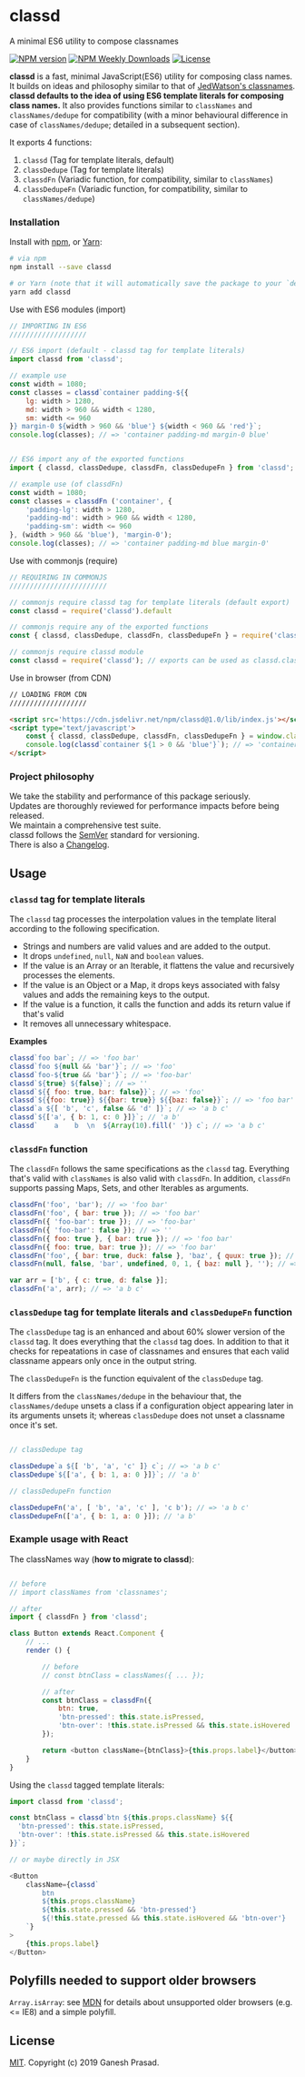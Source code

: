 # classd
A minimal ES6 utility to compose classnames

[![NPM version](https://badgen.net/npm/v/classd)](https://www.npmjs.com/package/classd)
[![NPM Weekly Downloads](https://badgen.net/npm/dw/classd)](https://www.npmjs.com/package/classd)
[![License](https://badgen.net/npm/license/classd)](https://www.npmjs.com/package/classd)

**classd** is a fast, minimal JavaScript(ES6) utility for composing class names. 
It builds on ideas and philosophy similar to that of [JedWatson's classnames](https://github.com/JedWatson/classnames). 
**classd defaults to the idea of using ES6 template literals for composing class names.** 
It also provides functions similar to `classNames` and `classNames/dedupe` for
compatibility (with a minor behavioural difference in case of `classNames/dedupe`; 
detailed in a subsequent section).

It exports 4 functions:

1. `classd` (Tag for template literals, default)
2. `classDedupe` (Tag for template literals)
3. `classdFn` (Variadic function, for compatibility, similar to `classNames`)
4. `classDedupeFn` (Variadic function, for compatibility, similar to `classNames/dedupe`)

### Installation

Install with [npm](https://www.npmjs.com/), or [Yarn](https://yarnpkg.com/):

```bash
# via npm
npm install --save classd

# or Yarn (note that it will automatically save the package to your `dependencies` in `package.json`)
yarn add classd
```

Use with ES6 modules (import)

```js
// IMPORTING IN ES6
///////////////////

// ES6 import (default - classd tag for template literals)
import classd from 'classd';

// example use
const width = 1080;
const classes = classd`container padding-${{
    lg: width > 1280, 
    md: width > 960 && width < 1280,
    sm: width <= 960
}} margin-0 ${width > 960 && 'blue'} ${width < 960 && 'red'}`;
console.log(classes); // => 'container padding-md margin-0 blue'


// ES6 import any of the exported functions
import { classd, classDedupe, classdFn, classDedupeFn } from 'classd';

// example use (of classdFn)
const width = 1080;
const classes = classdFn ('container', {
    'padding-lg': width > 1280, 
    'padding-md': width > 960 && width < 1280,
    'padding-sm': width <= 960
}, (width > 960 && 'blue'), 'margin-0');
console.log(classes); // => 'container padding-md blue margin-0'
```


Use with commonjs (require) 

```js
// REQUIRING IN COMMONJS
////////////////////////

// commonjs require classd tag for template literals (default export)
const classd = require('classd').default

// commonjs require any of the exported functions
const { classd, classDedupe, classdFn, classDedupeFn } = require('classd');

// commonjs require classd module
const classd = require('classd'); // exports can be used as classd.classd, classd.classDedupe etc
```


Use in browser (from CDN)

```html
// LOADING FROM CDN
///////////////////

<script src='https://cdn.jsdelivr.net/npm/classd@1.0/lib/index.js'></script>
<script type='text/javascript'>
    const { classd, classDedupe, classdFn, classDedupeFn } = window.classd;
    console.log(classd`container ${1 > 0 && 'blue'}`); // => 'container blue'
</script>
```

### Project philosophy

We take the stability and performance of this package seriously.  
Updates are thoroughly reviewed for performance impacts before being released.  
We maintain a comprehensive test suite.  
classd follows the [SemVer](https://semver.org/) standard for versioning.  
There is also a [Changelog](https://github.com/GnsP/classd/blob/master/CHANGELOG.md).


## Usage

### `classd` tag for template literals

The `classd` tag processes the interpolation values in the template literal according to the following specification.

+ Strings and numbers are valid values and are added to the output.
+ It drops `undefined`, `null`, `NaN` and `boolean` values.
+ If the value is an Array or an Iterable, it flattens the value and recursively processes the elements.
+ If the value is an Object or a Map, it drops keys associated with falsy values and adds the remaining keys to the output.
+ If the value is a function, it calls the function and adds its return value if that's valid
+ It removes all unnecessary whitespace.

**Examples**

```js
classd`foo bar`; // => 'foo bar'
classd`foo ${null && 'bar'}`; // => 'foo'
classd`foo-${true && 'bar'}`; // => 'foo-bar'
classd`${true} ${false}`; // => ''
classd`${{ foo: true, bar: false}}`; // => 'foo'
classd`${{foo: true}} ${{bar: true}} ${{baz: false}}`; // => 'foo bar'
classd`a ${[ 'b', 'c', false && 'd' ]}`; // => 'a b c'
classd`${['a', { b: 1, c: 0 }]}`; // 'a b'
classd`    a    b  \n  ${Array(10).fill(' ')} c`; // => 'a b c'
```

### `classdFn` function

The `classdFn` follows the same specifications as the `classd` tag. Everything that's valid with
`classNames` is also valid with `classdFn`. In addition, `classdFn` supports passing Maps, Sets,
and other Iterables as arguments.

```js
classdFn('foo', 'bar'); // => 'foo bar'
classdFn('foo', { bar: true }); // => 'foo bar'
classdFn({ 'foo-bar': true }); // => 'foo-bar'
classdFn({ 'foo-bar': false }); // => ''
classdFn({ foo: true }, { bar: true }); // => 'foo bar'
classdFn({ foo: true, bar: true }); // => 'foo bar'
classdFn('foo', { bar: true, duck: false }, 'baz', { quux: true }); // => 'foo bar baz quux'
classdFn(null, false, 'bar', undefined, 0, 1, { baz: null }, ''); // => 'bar 1'

var arr = ['b', { c: true, d: false }];
classdFn('a', arr); // => 'a b c'
```

### `classDedupe` tag for template literals and `classDedupeFn` function

The `classDedupe` tag is an enhanced and about 60% slower version of the `classd` tag.
It does everything that the `classd` tag does. In addition to that it checks for repeatations
in case of classnames and ensures that each valid classname appears only once in the output string.

The `classDedupeFn` is the function equivalent of the `classDedupe` tag.

It differs from the `classNames/dedupe` in the behaviour that, the `classNames/dedupe` unsets a class
if a configuration object appearing later in its arguments unsets it; whereas `classDedupe` does not
unset a classname once it's set.

```js

// classDedupe tag

classDedupe`a ${[ 'b', 'a', 'c' ]} c`; // => 'a b c'
classDedupe`${['a', { b: 1, a: 0 }]}`; // 'a b'

// classDedupeFn function

classDedupeFn('a', [ 'b', 'a', 'c' ], 'c b'); // => 'a b c'
classDedupeFn(['a', { b: 1, a: 0 }]); // 'a b'
```


### Example usage with React

The classNames way (**how to migrate to classd**):

```js

// before
// import classNames from 'classnames';

// after
import { classdFn } from 'classd';

class Button extends React.Component {
    // ...
    render () {

        // before
        // const btnClass = classNames({ ... });

        // after
        const btnClass = classdFn({
            btn: true,
            'btn-pressed': this.state.isPressed,
            'btn-over': !this.state.isPressed && this.state.isHovered
        });

        return <button className={btnClass}>{this.props.label}</button>;
    }
}
```

Using the `classd` tagged template literals:

```js
import classd from 'classd';

const btnClass = classd`btn ${this.props.className} ${{
  'btn-pressed': this.state.isPressed,
  'btn-over': !this.state.isPressed && this.state.isHovered
}}`;

// or maybe directly in JSX

<Button 
    className={classd`
        btn 
        ${this.props.className} 
        ${this.state.pressed && 'btn-pressed'}
        ${!this.state.pressed && this.state.isHovered && 'btn-over'}
    `}
> 
    {this.props.label} 
</Button>

```


## Polyfills needed to support older browsers

`Array.isArray`: see [MDN](https://developer.mozilla.org/en-US/docs/Web/JavaScript/Reference/Global_Objects/Array/isArray) for details about unsupported older browsers (e.g. <= IE8) and a simple polyfill.



## License

[MIT](LICENSE). Copyright (c) 2019 Ganesh Prasad.

